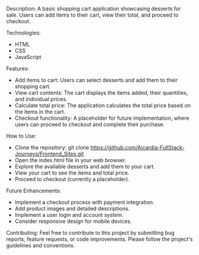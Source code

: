 Description:
A basic shopping cart application showcasing desserts for sale. Users can add items to their cart, view their total, and proceed to checkout.

Technologies:
- HTML
- CSS
- JavaScript


Features:
- Add items to cart: Users can select desserts and add them to their shopping cart.
- View cart contents: The cart displays the items added, their quantities, and individual prices.
- Calculate total price: The application calculates the total price based on the items in the cart.
- Checkout functionality: A placeholder for future implementation, where users can proceed to checkout and complete their purchase.


How to Use:
- Clone the repository: git clone <https://github.com/Aicardia-FullStack-Journeys/Frontend_Sites.git>
- Open the index.html file in your web browser.
- Explore the available desserts and add them to your cart.
- View your cart to see the items and total price.
- Proceed to checkout (currently a placeholder).


Future Enhancements:

- Implement a checkout process with payment integration.
- Add product images and detailed descriptions.
- Implement a user login and account system.
- Consider responsive design for mobile devices.

Contributing:
Feel free to contribute to this project by submitting bug reports, feature requests, or code improvements. Please follow the project's guidelines and conventions.